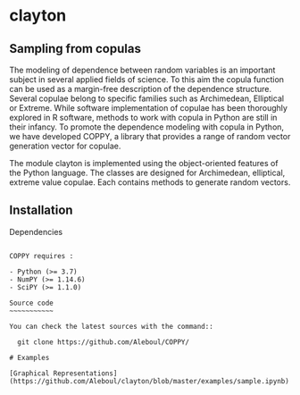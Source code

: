 # clayton

Sampling from copulas
---------------------

The modeling of dependence between random variables is an important subject in several
applied fields of science. To this aim the copula function can be used as a margin-free description of the dependence structure. Several copulae belong to specific families such as Archimedean, Elliptical or Extreme. While software implementation of copulae has been thoroughly explored in R software, methods to work with copula in Python are still in their infancy. To promote the dependence modeling with copula in Python, we have developed COPPY, a library that provides a range of random vector generation vector for copulae.

The module clayton is implemented using the object-oriented features of the Python language. The classes are designed for Archimedean, elliptical, extreme value copulae. Each contains methods to generate random vectors.

Installation
------------

Dependencies
~~~~~~~~~~~~

COPPY requires :

- Python (>= 3.7)
- NumPY (>= 1.14.6)
- SciPY (>= 1.1.0)

Source code
~~~~~~~~~~~

You can check the latest sources with the command::

  git clone https://github.com/Aleboul/COPPY/

# Examples

[Graphical Representations](https://github.com/Aleboul/clayton/blob/master/examples/sample.ipynb)
